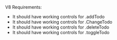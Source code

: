 V8 Requirements:
- It should have working controls for .addTodo
- It should have working controls for .ChangeTodo
- It should have working controls for .deleteTodo
- It should have working controls for .toggleTodo
